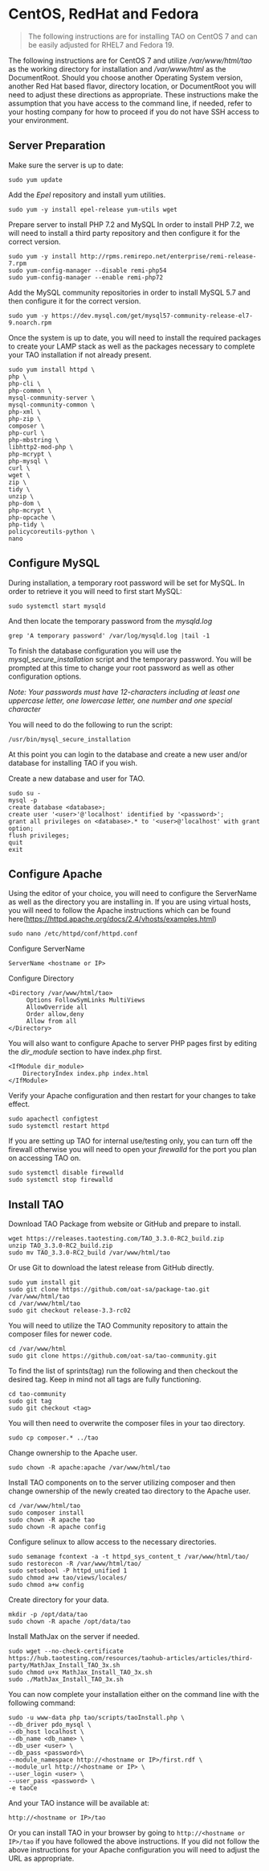 # CentOS, RedHat and Fedora

> The following instructions are for installing TAO on CentOS 7 and can be easily adjusted for RHEL7 and Fedora 19.

The following instructions are for CentOS 7 and utilize _/var/www/html/tao_ as the working directory for installation and _/var/www/html_ as the DocumentRoot. Should you choose another Operating System version, another Red Hat based flavor, directory location, or DocumentRoot you will need to adjust these directions as appropriate. These instructions make the assumption that you have access to the command line, if needed, refer to your hosting company for how to proceed if you do not have SSH access to your environment.

## Server Preparation
Make sure the server is up to date:

```
sudo yum update
```

Add the _Epel_ repository and install yum utilities.

```
sudo yum -y install epel-release yum-utils wget
```

Prepare server to install PHP 7.2 and MySQL
In order to install PHP 7.2, we will need to install a third party repository and then configure it for the correct version.
```
sudo yum -y install http://rpms.remirepo.net/enterprise/remi-release-7.rpm
sudo yum-config-manager --disable remi-php54
sudo yum-config-manager --enable remi-php72
```

Add the MySQL community repositories in order to install MySQL 5.7 and then configure it for the correct version.
```
sudo yum -y https://dev.mysql.com/get/mysql57-community-release-el7-9.noarch.rpm
```

Once the system is up to date, you will need to install the required packages to create your LAMP stack as well as the packages necessary to complete your TAO installation if not already present.

```
sudo yum install httpd \
php \
php-cli \
php-common \
mysql-community-server \
mysql-community-common \
php-xml \
php-zip \
composer \
php-curl \
php-mbstring \
libhttp2-mod-php \
php-mcrypt \
php-mysql \
curl \
wget \
zip \
tidy \
unzip \
php-dom \
php-mcrypt \
php-opcache \
php-tidy \
policycoreutils-python \
nano
```

## Configure MySQL

During installation, a temporary root password will be set for MySQL. In order to retrieve it you will need to first start MySQL:

```
sudo systemctl start mysqld
```

And then locate the temporary password from the *mysqld.log*

```
grep 'A temporary password' /var/log/mysqld.log |tail -1
```

To finish the database configuration you will use the *mysql_secure_installation* script and the temporary password. You will be prompted at this time to change your root password as well as other configuration options. 

*Note: Your passwords must have 12-characters including at least one uppercase letter, one lowercase letter, one number and one special character*

You will need to do the following to run the script:

```
/usr/bin/mysql_secure_installation
```

At this point you can login to the database and create a new user and/or database for installing TAO if you wish.

Create a new database and user for TAO.

```
sudo su -
mysql -p
create database <database>;
create user '<user>'@'localhost' identified by '<password>';
grant all privileges on <database>.* to '<user>@'localhost' with grant option;
flush privileges;
quit
exit
```


## Configure Apache
Using the editor of your choice, you will need to configure the ServerName as well as the directory you are installing in. If you are using virtual hosts, you will need to follow the Apache instructions which can be found here(https://httpd.apache.org/docs/2.4/vhosts/examples.html)

```
sudo nano /etc/httpd/conf/httpd.conf
```

Configure ServerName

```
ServerName <hostname or IP>
```

Configure Directory

```
<Directory /var/www/html/tao>
     Options FollowSymLinks MultiViews
     AllowOverride all
     Order allow,deny
     Allow from all
</Directory>
```

You will also want to configure Apache to server PHP pages first by editing the _dir_module_ section to have index.php first.
```
<IfModule dir_module>
    DirectoryIndex index.php index.html
</IfModule>
```

Verify your Apache configuration and then restart for your changes to take effect.

```
sudo apachectl configtest
sudo systemctl restart httpd
```

If you are setting up TAO for internal use/testing only, you can turn off the firewall otherwise you will need to open your _firewalld_ for the port you plan on accessing TAO on. 

```
sudo systemctl disable firewalld
sudo systemctl stop firewalld
```

## Install TAO

Download TAO Package from website or GitHub and prepare to install.

```
wget https://releases.taotesting.com/TAO_3.3.0-RC2_build.zip
unzip TAO_3.3.0-RC2_build.zip
sudo mv TAO_3.3.0-RC2_build /var/www/html/tao
```

Or use Git to download the latest release from GitHub directly.
```
sudo yum install git
sudo git clone https://github.com/oat-sa/package-tao.git /var/www/html/tao
cd /var/www/html/tao
sudo git checkout release-3.3-rc02
```

You will need to utilize the TAO Community repository to attain the composer files for newer code. 

```
cd /var/www/html
sudo git clone https://github.com/oat-sa/tao-community.git
```

To find the list of sprints(tag) run the following and then checkout the desired tag. Keep in mind not all tags are fully functioning.

```
cd tao-community
sudo git tag
sudo git checkout <tag>
```

You will then need to overwrite the composer files in your tao directory.

```
sudo cp composer.* ../tao
```

Change ownership to the Apache user.

```
sudo chown -R apache:apache /var/www/html/tao
```

Install TAO components on to the server utilizing composer and then change ownership of the newly created tao directory to the Apache user.

```
cd /var/www/html/tao
sudo composer install
sudo chown -R apache tao
sudo chown -R apache config
```

Configure selinux to allow access to the necessary directories.

```
sudo semanage fcontext -a -t httpd_sys_content_t /var/www/html/tao/
sudo restorecon -R /var/www/html/tao/
sudo setsebool -P httpd_unified 1
sudo chmod a+w tao/views/locales/
sudo chmod a+w config
```

Create directory for your data.

```
mkdir -p /opt/data/tao
sudo chown -R apache /opt/data/tao
```

Install MathJax on the server if needed.

```
sudo wget --no-check-certificate  https://hub.taotesting.com/resources/taohub-articles/articles/third-party/MathJax_Install_TAO_3x.sh
sudo chmod u+x MathJax_Install_TAO_3x.sh
sudo ./MathJax_Install_TAO_3x.sh
```

You can now complete your installation either on the command line with the following command:

```
sudo -u www-data php tao/scripts/taoInstall.php \
--db_driver pdo_mysql \
--db_host localhost \
--db_name <db_name> \
--db_user <user> \
--db_pass <password>\
--module_namespace http://<hostname or IP>/first.rdf \
--module_url http://<hostname or IP> \
--user_login <user> \
--user_pass <password> \
-e taoCe
```

And your TAO instance will be available at:

```
http://<hostname or IP>/tao 
```

Or you can install TAO in your browser by going to `http://<hostname or IP>/tao` if you have followed the above instructions. If you did not follow the above instructions for your Apache configuration you will need to adjust the URL as appropriate. 
